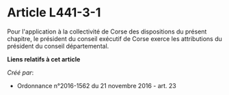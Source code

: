 # Article L441-3-1

Pour l'application à la collectivité de Corse des dispositions du présent chapitre, le président du conseil exécutif de Corse
exerce les attributions du président du conseil départemental.

**Liens relatifs à cet article**

_Créé par_:

  - Ordonnance n°2016-1562 du 21 novembre 2016 - art. 23
